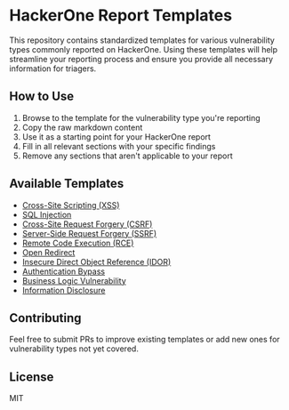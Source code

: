 # HackerOne Report Templates

This repository contains standardized templates for various vulnerability types commonly reported on HackerOne. Using these templates will help streamline your reporting process and ensure you provide all necessary information for triagers.

## How to Use

1. Browse to the template for the vulnerability type you're reporting
2. Copy the raw markdown content
3. Use it as a starting point for your HackerOne report
4. Fill in all relevant sections with your specific findings
5. Remove any sections that aren't applicable to your report

## Available Templates

- [Cross-Site Scripting (XSS)](./templates/xss-template.md)
- [SQL Injection](./templates/sql-injection-template.md)
- [Cross-Site Request Forgery (CSRF)](./templates/csrf-template.md)
- [Server-Side Request Forgery (SSRF)](./templates/ssrf-template.md)
- [Remote Code Execution (RCE)](./templates/rce-template.md)
- [Open Redirect](./templates/open-redirect-template.md)
- [Insecure Direct Object Reference (IDOR)](./templates/idor-template.md)
- [Authentication Bypass](./templates/auth-bypass-template.md)
- [Business Logic Vulnerability](./templates/business-logic-template.md)
- [Information Disclosure](./templates/info-disclosure-template.md)

## Contributing

Feel free to submit PRs to improve existing templates or add new ones for vulnerability types not yet covered.

## License

MIT
